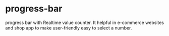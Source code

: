 # progress-bar
progress bar with Realtime value counter. It helpful in e-commerce websites and shop app to make user-friendly easy to select a number. 
